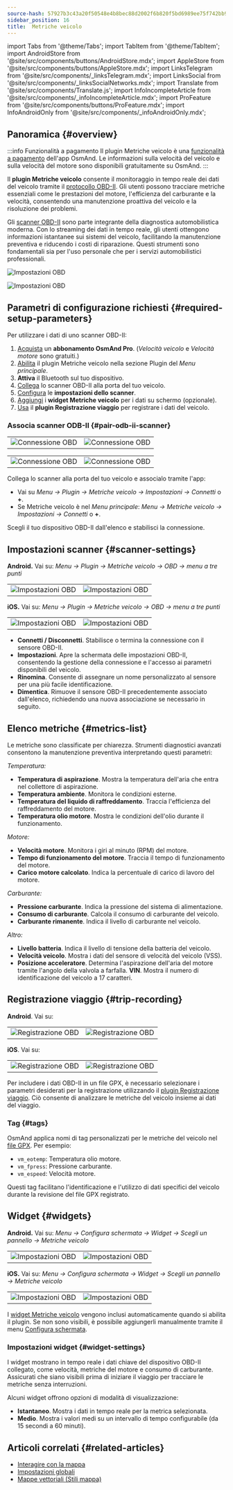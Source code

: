 ```yaml
---
source-hash: 57927b3c43a20f50548e4b8bec88d2002f6b820f5bd6989ee75f742bb91ceb08
sidebar_position: 16
title:  Metriche veicolo
---
```

import Tabs from '@theme/Tabs';
import TabItem from '@theme/TabItem';
import AndroidStore from '@site/src/components/buttons/AndroidStore.mdx';
import AppleStore from '@site/src/components/buttons/AppleStore.mdx';
import LinksTelegram from '@site/src/components/_linksTelegram.mdx';
import LinksSocial from '@site/src/components/_linksSocialNetworks.mdx';
import Translate from '@site/src/components/Translate.js';
import InfoIncompleteArticle from '@site/src/components/_infoIncompleteArticle.mdx';
import ProFeature from '@site/src/components/buttons/ProFeature.mdx';
import InfoAndroidOnly from '@site/src/components/_infoAndroidOnly.mdx';



## Panoramica {#overview}

:::info Funzionalità a pagamento
Il plugin Metriche veicolo è una [funzionalità a pagamento](../purchases/index.md) dell'app OsmAnd. Le informazioni sulla velocità del veicolo e sulla velocità del motore sono disponibili gratuitamente su OsmAnd.
:::

Il **plugin Metriche veicolo** consente il monitoraggio in tempo reale dei dati del veicolo tramite il [protocollo OBD-II](https://en.wikipedia.org/wiki/OBD-II_PIDs). Gli utenti possono tracciare metriche essenziali come le prestazioni del motore, l'efficienza del carburante e la velocità, consentendo una manutenzione proattiva del veicolo e la risoluzione dei problemi.

Gli [scanner OBD-II](https://en.wikipedia.org/wiki/ELM327) sono parte integrante della diagnostica automobilistica moderna. Con lo streaming dei dati in tempo reale, gli utenti ottengono informazioni istantanee sui sistemi del veicolo, facilitando la manutenzione preventiva e riducendo i costi di riparazione. Questi strumenti sono fondamentali sia per l'uso personale che per i servizi automobilistici professionali.

<Tabs groupId="operating-systems" queryString="current-os">

<TabItem value="android" label="Android">

![Impostazioni OBD](@site/static/img/plugins/obd/obd_overview_2.png)

</TabItem>

<TabItem value="ios" label="iOS">

![Impostazioni OBD](@site/static/img/plugins/obd/obd_overview_ios.png)

</TabItem>

</Tabs>


## Parametri di configurazione richiesti {#required-setup-parameters}

Per utilizzare i dati di uno scanner OBD-II:

1. [Acquista](../purchases/) un **abbonamento OsmAnd Pro**. (*Velocità veicolo* e *Velocità motore* sono gratuiti.)
2. [Abilita](../plugins/index.md#enable--disable) il plugin Metriche veicolo nella sezione Plugin del *Menu principale*.
3. **Attiva** il Bluetooth sul tuo dispositivo.
4. [Collega](#pair-odb-ii-scanner) lo scanner OBD-II alla porta del tuo veicolo.
5. [Configura](#scanner-settings) le **impostazioni dello scanner**.
6. [Aggiungi](#widgets) i **widget Metriche veicolo** per i dati su schermo (opzionale).
7. [Usa](#trip-recording) il **plugin Registrazione viaggio** per registrare i dati del veicolo.


### Associa scanner ODB-II {#pair-odb-ii-scanner}


<Tabs groupId="operating-systems" queryString="current-os">

<TabItem value="android" label="Android">

|  |  |
|--|--|
|![Connessione OBD](@site/static/img/plugins/obd/obd_connect.png)|![Connessione OBD](@site/static/img/plugins/obd/obd_connect_2.png)|

</TabItem>

<TabItem value="ios" label="iOS">

|  |  |
|--|--|
|![Connessione OBD](@site/static/img/plugins/obd/obd_connect_ios.png)|![Connessione OBD](@site/static/img/plugins/obd/obd_connect_ios_2.png)|

</TabItem>

</Tabs>

Collega lo scanner alla porta del tuo veicolo e associalo tramite l'app:

- Vai su *Menu → Plugin → Metriche veicolo → Impostazioni → Connetti* o **+**.
- Se Metriche veicolo è nel *Menu principale*: *Menu → Metriche veicolo → Impostazioni → Connetti* o **+**.

Scegli il tuo dispositivo OBD-II dall'elenco e stabilisci la connessione.


## Impostazioni scanner {#scanner-settings}

<Tabs groupId="operating-systems" queryString="current-os">

<TabItem value="android" label="Android">

**Android.** Vai su: *Menu → Plugin → Metriche veicolo → OBD → menu a tre punti*

|  |  |
|--|--|
|![Impostazioni OBD](@site/static/img/plugins/obd/obd_settings.png)|![Impostazioni OBD](@site/static/img/plugins/obd/obd_settings_1.png)|


</TabItem>

<TabItem value="ios" label="iOS">

**iOS.** Vai su: *Menu → Plugin → Metriche veicolo → OBD → menu a tre punti*

|  |  |
|--|--|
|![Impostazioni OBD](@site/static/img/plugins/obd/obd_settings_ios.png)|![Impostazioni OBD](@site/static/img/plugins/obd/obd_settings_ios_1.png)|

</TabItem>

</Tabs>

- **Connetti / Disconnetti**. Stabilisce o termina la connessione con il sensore OBD-II.
- **Impostazioni**. Apre la schermata delle impostazioni OBD-II, consentendo la gestione della connessione e l'accesso ai parametri disponibili del veicolo.
- **Rinomina**. Consente di assegnare un nome personalizzato al sensore per una più facile identificazione.
- **Dimentica**. Rimuove il sensore OBD-II precedentemente associato dall'elenco, richiedendo una nuova associazione se necessario in seguito.


## Elenco metriche {#metrics-list}

Le metriche sono classificate per chiarezza. Strumenti diagnostici avanzati consentono la manutenzione preventiva interpretando questi parametri:

*Temperatura:*

- **Temperatura di aspirazione**. Mostra la temperatura dell'aria che entra nel collettore di aspirazione.
- **Temperatura ambiente**. Monitora le condizioni esterne.
- **Temperatura del liquido di raffreddamento**. Traccia l'efficienza del raffreddamento del motore.
- **Temperatura olio motore**. Mostra le condizioni dell'olio durante il funzionamento.

*Motore:*

- **Velocità motore**. Monitora i giri al minuto (RPM) del motore.
- **Tempo di funzionamento del motore**. Traccia il tempo di funzionamento del motore.
- **Carico motore calcolato**. Indica la percentuale di carico di lavoro del motore.

*Carburante:*

- **Pressione carburante**. Indica la pressione del sistema di alimentazione.
- **Consumo di carburante**. Calcola il consumo di carburante del veicolo.
- **Carburante rimanente**. Indica il livello di carburante nel veicolo.

*Altro:*

- **Livello batteria**. Indica il livello di tensione della batteria del veicolo.
- **Velocità veicolo**. Mostra i dati del sensore di velocità del veicolo (VSS).
- **Posizione acceleratore**. Determina l'aspirazione dell'aria del motore tramite l'angolo della valvola a farfalla.
  **VIN**. Mostra il numero di identificazione del veicolo a 17 caratteri.


## Registrazione viaggio {#trip-recording}


<Tabs groupId="operating-systems" queryString="current-os">

<TabItem value="android" label="Android">

**Android**. Vai su: *<Translate android="true" ids="shared_string_menu,plugins_menu_group,record_plugin_name,shared_string_settings,data_settings,record_obd_data"/>*

| | |
|--|--|
|![Registrazione OBD](@site/static/img/plugins/obd/obd_recording.png)| ![Registrazione OBD](@site/static/img/plugins/obd/obd_recording_1.png)|


</TabItem>

<TabItem value="ios" label="iOS">

**iOS**. Vai su: *<Translate ios="true" ids="shared_string_menu,plugins_menu_group,record_plugin_name,shared_string_settings,data_settings,obd_plugin_name"/>*

| | |
|--|--|
|![Registrazione OBD](@site/static/img/plugins/obd/obd_recording_ios.png)| ![Registrazione OBD](@site/static/img/plugins/obd/obd_recording_ios_1.png)|

</TabItem>

</Tabs>



Per includere i dati OBD-II in un file GPX, è necessario selezionare i parametri desiderati per la registrazione utilizzando il [plugin Registrazione viaggio](../plugins/trip-recording.md#recording-settings). Ciò consente di analizzare le metriche del veicolo insieme ai dati del viaggio.

### Tag {#tags}

OsmAnd applica nomi di tag personalizzati per le metriche del veicolo nel [file GPX](../plugins/trip-recording.md#recorded-gpx-file). Per esempio:

- `vm_eotemp`: Temperatura olio motore.
- `vm_fpress`: Pressione carburante.
- `vm_espeed`: Velocità motore.

Questi tag facilitano l'identificazione e l'utilizzo di dati specifici del veicolo durante la revisione del file GPX registrato.


## Widget {#widgets}

<Tabs groupId="operating-systems" queryString="current-os">

<TabItem value="android" label="Android">

**Android.** Vai su: *Menu → Configura schermata → Widget → Scegli un pannello → Metriche veicolo*

| | |
|--|--|
|![Impostazioni OBD](@site/static/img/plugins/obd/obd_widget_1.png)| ![Impostazioni OBD](@site/static/img/plugins/obd/obd_widget.png)|


</TabItem>

<TabItem value="ios" label="iOS">

**iOS.** Vai su: *Menu → Configura schermata → Widget → Scegli un pannello → Metriche veicolo*

| | |
|--|--|
|![Impostazioni OBD](@site/static/img/plugins/obd/obd_widget_ios_1.png)| ![Impostazioni OBD](@site/static/img/plugins/obd/obd_widget_ios.png)|

</TabItem>

</Tabs>



I [widget Metriche veicolo](../widgets/info-widgets.md#vehicle-metrics-widgets) vengono inclusi automaticamente quando si abilita il plugin. Se non sono visibili, è possibile aggiungerli manualmente tramite il menu [Configura schermata](../widgets/configure-screen.md).

### Impostazioni widget {#widget-settings}

I widget mostrano in tempo reale i dati chiave del dispositivo OBD-II collegato, come velocità, metriche del motore e consumo di carburante. Assicurati che siano visibili prima di iniziare il viaggio per tracciare le metriche senza interruzioni.

Alcuni widget offrono opzioni di modalità di visualizzazione:

- **Istantaneo**. Mostra i dati in tempo reale per la metrica selezionata.
- **Medio**. Mostra i valori medi su un intervallo di tempo configurabile (da 15 secondi a 60 minuti).


## Articoli correlati {#related-articles}

- [Interagire con la mappa](../../user/map/interact-with-map.md)
- [Impostazioni globali](../../user/personal/global-settings.md)
- [Mappe vettoriali (Stili mappa)](../../user/map/vector-maps.md)